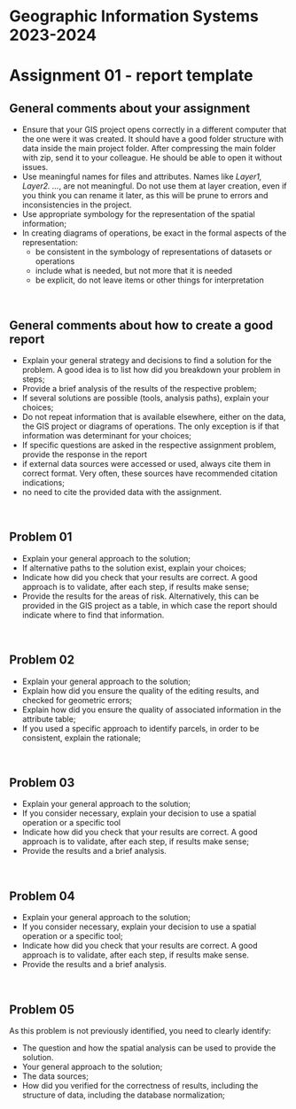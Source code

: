 # Geographic Information Systems 2023-2024

# Assignment 01 - report template

## General comments about your assignment

- Ensure that your GIS project opens correctly in a different computer that the one were it was created. It should have a good folder structure with data inside the main project folder. After compressing the main folder with zip, send it to your colleague. He should be able to open it without issues.
- Use meaningful names for files and attributes. Names like *Layer1, Layer2. ...*, are not meaningful. Do not use them at layer creation, even if you think you can rename it later, as this will be prune to errors and inconsistencies in the project.
- Use appropriate symbology for the representation of the spatial information;
- In creating diagrams of operations, be exact in the formal aspects of the representation:
    - be consistent in the symbology of representations of datasets or operations
    - include what is needed, but not more that it is needed
    - be explicit, do not leave items or other things for interpretation

<br>

## General comments about how to create a good report

- Explain your general strategy and decisions to find a solution for the problem. A good idea is to list how did you breakdown your problem in steps;
- Provide a brief analysis of the results of the respective problem;
- If several solutions are possible (tools, analysis paths), explain your choices;
- Do not repeat information that is available elsewhere, either on the data, the GIS project
or diagrams of operations. The only exception is if that information was determinant for your choices;
- If specific questions are asked in the respective assignment problem, provide the response in the report
- if external data sources were accessed or used, always cite them in correct format. Very often, these sources have recommended citation indications;
- no need to cite the provided data with the assignment.

<br>

## Problem 01

- Explain your general approach to the solution;
- If alternative paths to the solution exist, explain your choices;
- Indicate how did you check that your results are correct. A good approach is to validate, after each step, if results make sense;
- Provide the results for the areas of risk. Alternatively, this can be provided in the GIS project as a table, in which case the report should indicate where to find that information.


<br>

## Problem 02

- Explain your general approach to the solution;
- Explain how did you ensure the quality of the editing results, and checked for geometric errors;
- Explain how did you ensure the quality of associated information in the attribute table;
- If you used a specific approach to identify parcels, in order to be consistent, explain the rationale;

<br>

## Problem 03

- Explain your general approach to the solution;
- If you consider necessary, explain your decision to use a spatial operation or a specific tool
- Indicate how did you check that your results are correct. A good approach is to validate, after each step, if results make sense;
- Provide the results and a brief analysis. 

<br>

## Problem 04

- Explain your general approach to the solution;
- If you consider necessary, explain your decision to use a spatial operation or a specific tool;
- Indicate how did you check that your results are correct. A good approach is to validate, after each step, if results make sense.
- Provide the results and a brief analysis.

<br>

## Problem 05

As this problem is not previously identified, you need to clearly identify:

- The question and how the spatial analysis can be used to provide the solution.
- Your general approach to the solution;
- The data sources;
- How did you verified for the correctness of results, including the structure of data, including the database normalization;